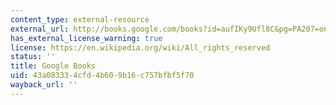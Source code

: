 ```yaml
---
content_type: external-resource
external_url: http://books.google.com/books?id=aufIKy9Ufl8C&pg=PA207=onepage
has_external_license_warning: true
license: https://en.wikipedia.org/wiki/All_rights_reserved
status: ''
title: Google Books
uid: 43a08333-4cfd-4b60-9b16-c757bfbf5f70
wayback_url: ''
---
```

